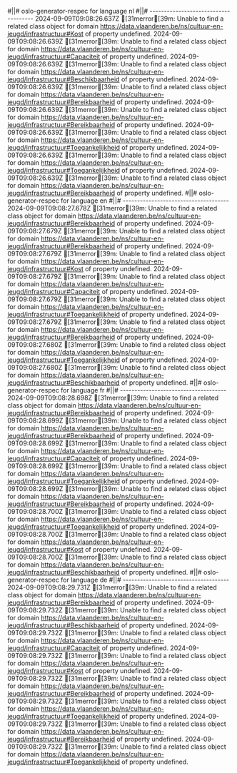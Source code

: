 #||# oslo-generator-respec for language nl
#||# -------------------------------------
2024-09-09T09:08:26.637Z [31merror[39m: Unable to find a related class object for domain https://data.vlaanderen.be/ns/cultuur-en-jeugd/infrastructuur#Kost of property undefined.
2024-09-09T09:08:26.639Z [31merror[39m: Unable to find a related class object for domain https://data.vlaanderen.be/ns/cultuur-en-jeugd/infrastructuur#Capaciteit of property undefined.
2024-09-09T09:08:26.639Z [31merror[39m: Unable to find a related class object for domain https://data.vlaanderen.be/ns/cultuur-en-jeugd/infrastructuur#Beschikbaarheid of property undefined.
2024-09-09T09:08:26.639Z [31merror[39m: Unable to find a related class object for domain https://data.vlaanderen.be/ns/cultuur-en-jeugd/infrastructuur#Bereikbaarheid of property undefined.
2024-09-09T09:08:26.639Z [31merror[39m: Unable to find a related class object for domain https://data.vlaanderen.be/ns/cultuur-en-jeugd/infrastructuur#Bereikbaarheid of property undefined.
2024-09-09T09:08:26.639Z [31merror[39m: Unable to find a related class object for domain https://data.vlaanderen.be/ns/cultuur-en-jeugd/infrastructuur#Toegankelijkheid of property undefined.
2024-09-09T09:08:26.639Z [31merror[39m: Unable to find a related class object for domain https://data.vlaanderen.be/ns/cultuur-en-jeugd/infrastructuur#Toegankelijkheid of property undefined.
2024-09-09T09:08:26.639Z [31merror[39m: Unable to find a related class object for domain https://data.vlaanderen.be/ns/cultuur-en-jeugd/infrastructuur#Bereikbaarheid of property undefined.
#||# oslo-generator-respec for language en
#||# -------------------------------------
2024-09-09T09:08:27.678Z [31merror[39m: Unable to find a related class object for domain https://data.vlaanderen.be/ns/cultuur-en-jeugd/infrastructuur#Bereikbaarheid of property undefined.
2024-09-09T09:08:27.679Z [31merror[39m: Unable to find a related class object for domain https://data.vlaanderen.be/ns/cultuur-en-jeugd/infrastructuur#Bereikbaarheid of property undefined.
2024-09-09T09:08:27.679Z [31merror[39m: Unable to find a related class object for domain https://data.vlaanderen.be/ns/cultuur-en-jeugd/infrastructuur#Kost of property undefined.
2024-09-09T09:08:27.679Z [31merror[39m: Unable to find a related class object for domain https://data.vlaanderen.be/ns/cultuur-en-jeugd/infrastructuur#Capaciteit of property undefined.
2024-09-09T09:08:27.679Z [31merror[39m: Unable to find a related class object for domain https://data.vlaanderen.be/ns/cultuur-en-jeugd/infrastructuur#Toegankelijkheid of property undefined.
2024-09-09T09:08:27.679Z [31merror[39m: Unable to find a related class object for domain https://data.vlaanderen.be/ns/cultuur-en-jeugd/infrastructuur#Bereikbaarheid of property undefined.
2024-09-09T09:08:27.680Z [31merror[39m: Unable to find a related class object for domain https://data.vlaanderen.be/ns/cultuur-en-jeugd/infrastructuur#Toegankelijkheid of property undefined.
2024-09-09T09:08:27.680Z [31merror[39m: Unable to find a related class object for domain https://data.vlaanderen.be/ns/cultuur-en-jeugd/infrastructuur#Beschikbaarheid of property undefined.
#||# oslo-generator-respec for language fr
#||# -------------------------------------
2024-09-09T09:08:28.698Z [31merror[39m: Unable to find a related class object for domain https://data.vlaanderen.be/ns/cultuur-en-jeugd/infrastructuur#Bereikbaarheid of property undefined.
2024-09-09T09:08:28.699Z [31merror[39m: Unable to find a related class object for domain https://data.vlaanderen.be/ns/cultuur-en-jeugd/infrastructuur#Bereikbaarheid of property undefined.
2024-09-09T09:08:28.699Z [31merror[39m: Unable to find a related class object for domain https://data.vlaanderen.be/ns/cultuur-en-jeugd/infrastructuur#Capaciteit of property undefined.
2024-09-09T09:08:28.699Z [31merror[39m: Unable to find a related class object for domain https://data.vlaanderen.be/ns/cultuur-en-jeugd/infrastructuur#Toegankelijkheid of property undefined.
2024-09-09T09:08:28.699Z [31merror[39m: Unable to find a related class object for domain https://data.vlaanderen.be/ns/cultuur-en-jeugd/infrastructuur#Bereikbaarheid of property undefined.
2024-09-09T09:08:28.700Z [31merror[39m: Unable to find a related class object for domain https://data.vlaanderen.be/ns/cultuur-en-jeugd/infrastructuur#Toegankelijkheid of property undefined.
2024-09-09T09:08:28.700Z [31merror[39m: Unable to find a related class object for domain https://data.vlaanderen.be/ns/cultuur-en-jeugd/infrastructuur#Kost of property undefined.
2024-09-09T09:08:28.700Z [31merror[39m: Unable to find a related class object for domain https://data.vlaanderen.be/ns/cultuur-en-jeugd/infrastructuur#Beschikbaarheid of property undefined.
#||# oslo-generator-respec for language de
#||# -------------------------------------
2024-09-09T09:08:29.731Z [31merror[39m: Unable to find a related class object for domain https://data.vlaanderen.be/ns/cultuur-en-jeugd/infrastructuur#Bereikbaarheid of property undefined.
2024-09-09T09:08:29.732Z [31merror[39m: Unable to find a related class object for domain https://data.vlaanderen.be/ns/cultuur-en-jeugd/infrastructuur#Beschikbaarheid of property undefined.
2024-09-09T09:08:29.732Z [31merror[39m: Unable to find a related class object for domain https://data.vlaanderen.be/ns/cultuur-en-jeugd/infrastructuur#Capaciteit of property undefined.
2024-09-09T09:08:29.732Z [31merror[39m: Unable to find a related class object for domain https://data.vlaanderen.be/ns/cultuur-en-jeugd/infrastructuur#Kost of property undefined.
2024-09-09T09:08:29.732Z [31merror[39m: Unable to find a related class object for domain https://data.vlaanderen.be/ns/cultuur-en-jeugd/infrastructuur#Bereikbaarheid of property undefined.
2024-09-09T09:08:29.732Z [31merror[39m: Unable to find a related class object for domain https://data.vlaanderen.be/ns/cultuur-en-jeugd/infrastructuur#Toegankelijkheid of property undefined.
2024-09-09T09:08:29.732Z [31merror[39m: Unable to find a related class object for domain https://data.vlaanderen.be/ns/cultuur-en-jeugd/infrastructuur#Bereikbaarheid of property undefined.
2024-09-09T09:08:29.732Z [31merror[39m: Unable to find a related class object for domain https://data.vlaanderen.be/ns/cultuur-en-jeugd/infrastructuur#Toegankelijkheid of property undefined.
